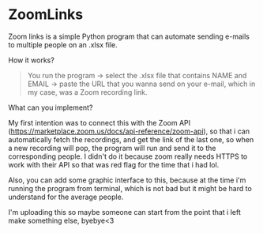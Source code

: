 # ZoomLinks

Zoom links is a simple Python program that can automate sending e-mails to multiple people on an .xlsx file. 

How it works?

> You run the program ->
> select the .xlsx file that contains NAME and EMAIL ->
> paste the URL that you wanna send on your e-mail, which in my case, was a Zoom recording link.

What can you implement?

My first intention was to connect this with the Zoom API (https://marketplace.zoom.us/docs/api-reference/zoom-api), so that i can automatically fetch the recordings,
and get the link of the last one, so when a new recording will pop, the program will run and send it to the corresponding people. 
I didn't do it because zoom really needs HTTPS to work with their API so that was red flag for the time that i had lol. 

Also, you can add some graphic interface to this, because at the time i'm running the program from terminal, which is not bad but it might be hard to understand 
for the average people. 

I'm uploading this so maybe someone can start from the point that i left make something else, byebye<3
